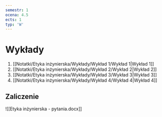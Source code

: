 ```yaml
---
semestr: 1
ocena: 4.5
ects: 1
typ: 'W'
---
```


# Wykłady
1. [[Notatki/Etyka inżynierska/Wykłady/Wykład 1/Wykład 1|Wykład 1]]
2. [[Notatki/Etyka inżynierska/Wykłady/Wykład 2/Wykład 2|Wykład 2]]
3. [[Notatki/Etyka inżynierska/Wykłady/Wykład 3/Wykład 3|Wykład 3]]
4. [[Notatki/Etyka inżynierska/Wykłady/Wykład 4/Wykład 4|Wykład 4]]

## Zaliczenie
![[Etyka inżynierska - pytania.docx]]